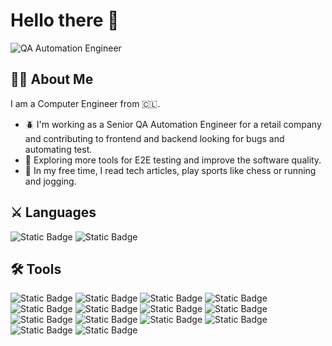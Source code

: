 # Hello there :metal:

![QA Automation Engineer](https://media.giphy.com/media/YRMb6dd7zprS00JdGZ/giphy.gif "QA Automation Engineer")

## :man_technologist: About Me

I am a Computer Engineer from :chile:.

- :beetle: I'm working as a Senior QA Automation Engineer for a retail company and contributing to frontend and backend looking for bugs and automating test.
- :seedling: Exploring more tools for E2E testing and improve the software quality.
- :city_sunrise: In my free time, I read tech articles, play sports like chess or running and jogging.

## :crossed_swords: Languages

![Static Badge](https://img.shields.io/badge/python-tools?style=for-the-badge&logo=python&labelColor=white&color=%233776AB)
![Static Badge](https://img.shields.io/badge/javascript-tools?style=for-the-badge&logo=javascript&labelColor=white&color=%23F7DF1E)

## :hammer_and_wrench: Tools

![Static Badge](https://img.shields.io/badge/apachejmeter-tools?style=flat-square&logo=apachejmeter&color=%23D22128)
![Static Badge](https://img.shields.io/badge/pytest-tools?style=flat-square&logo=pytest&labelColor=white&color=%230A9EDC)
![Static Badge](https://img.shields.io/badge/webdriverio-tools?style=flat-square&logo=webdriverio&labelColor=white&color=%23EA5906)
![Static Badge](https://img.shields.io/badge/jira-tools?style=flat-square&logo=jira&color=%230052CC)
![Static Badge](https://img.shields.io/badge/linux-tools?style=flat-square&logo=linux&labelColor=white&color=%23FCC624)
![Static Badge](https://img.shields.io/badge/mysql-tools?style=flat-square&logo=mysql&labelColor=white&color=%234479A1)
![Static Badge](https://img.shields.io/badge/postgresql-tools?style=flat-square&logo=postgresql&labelColor=white&color=%234169E1)
![Static Badge](https://img.shields.io/badge/mongodb-tools?style=flat-square&logo=mongodb&labelColor=white&color=%2347A248)
![Static Badge](https://img.shields.io/badge/selenium-tools?style=flat-square&logo=selenium&labelColor=white&color=%2343B02A)
![Static Badge](https://img.shields.io/badge/postman-tools?style=flat-square&logo=postman&labelColor=white&color=%23FF6C37)
![Static Badge](https://img.shields.io/badge/cucumber-tools?style=flat-square&logo=cucumber&labelColor=white&color=%2323D96C)
![Static Badge](https://img.shields.io/badge/github-tools?style=flat-square&logo=github&color=%23181717)
![Static Badge](https://img.shields.io/badge/gitlab-tools?style=flat-square&logo=gitlab&labelColor=white&color=%23FC6D26)
![Static Badge](https://img.shields.io/badge/jenkins-tools?style=flat-square&logo=jenkins&labelColor=white&color=%23D24939)
